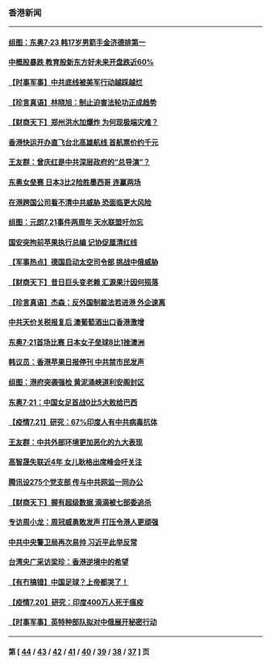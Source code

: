 ### 香港新闻
---
#### [组图：东奥7·23 韩17岁男箭手金济德排第一](../../pages/ncid1349362/n13110506.md) 
#### [中概股暴跌 教育股新东方好未来开盘跌近60%](../../pages/ncid1349362/n13110548.md) 
#### [【时事军事】中共底线被美军行动越踩越烂](../../pages/ncid1349362/n13110570.md) 
#### [【珍言真语】林晓旭：制止迫害法轮功正成趋势](../../pages/ncid1349362/n13107111.md) 
#### [【财商天下】郑州洪水加爆炸 为何现极端灾难？](../../pages/ncid1349362/n13108657.md) 
#### [香港快运开办直飞台北高雄航线 首航票价约千元](../../pages/ncid1349362/n13108723.md) 
#### [王友群：曾庆红是中共深层政府的“总导演”？](../../pages/ncid1349362/n13108443.md) 
#### [东奥女垒赛 日本3比2险胜墨西哥 连赢两场](../../pages/ncid1349362/n13105874.md) 
#### [在港跨国公司看不清中共威胁 恐面临更大风险](../../pages/ncid1349362/n13105745.md) 
#### [组图：元朗7.21事件两周年 天水联盟吁勿忘](../../pages/ncid1349362/n13106715.md) 
#### [国安突拘前苹果执行总编 记协促厘清红线](../../pages/ncid1349362/n13106058.md) 
#### [【军事热点】德国启动太空司令部 挑战中俄威胁](../../pages/ncid1349362/n13104759.md) 
#### [【财商天下】昔日巨头变老赖 汇源果汁因何殒落](../../pages/ncid1349362/n13104855.md) 
#### [【珍言真语】杰森：反外国制裁法若进港 外企速离](../../pages/ncid1349362/n13104186.md) 
#### [中共天价关税报复后 澳葡萄酒出口香港激增](../../pages/ncid1349362/n13105018.md) 
#### [东奥7·21首场比赛 日本女子垒球8比1挫澳洲](../../pages/ncid1349362/n13104529.md) 
#### [韩议员：香港苹果日报停刊 中共禁市民发声](../../pages/ncid1349362/n13104416.md) 
#### [组图：港府突袭强检 黄泥涌峡道利安阁封区](../../pages/ncid1349362/n13104637.md) 
#### [东奥7·21：中国女足首战0比5大败给巴西](../../pages/ncid1349362/n13104809.md) 
#### [【疫情7.21】研究：67%印度人有中共病毒抗体](../../pages/ncid1349362/n13104091.md) 
#### [王友群：中共外部环境更加恶化的九大表现](../../pages/ncid1349362/n13103354.md) 
#### [高智晟失联近4年 女儿耿格出席峰会吁关注](../../pages/ncid1349362/n13103182.md) 
#### [腾讯设275个党支部 传与中共网监一同办公](../../pages/ncid1349362/n13102260.md) 
#### [【财商天下】握有超级数据 滴滴被七部委追杀](../../pages/ncid1349362/n13102299.md) 
#### [专访周小龙：周冠威勇敢发声 打压令港人更顽强](../../pages/ncid1349362/n13102278.md) 
#### [中共中央警卫局再次易帅 习近平此举反常](../../pages/ncid1349362/n13102313.md) 
#### [台湾央广采访梁珍：香港逆境中的希望](../../pages/ncid1349362/n13101254.md) 
#### [【有冇搞错】中国足球？上帝都哭了！](../../pages/ncid1349362/n13101161.md) 
#### [【疫情7.20】研究：印度400万人死于瘟疫](../../pages/ncid1349362/n13101424.md) 
#### [【时事军事】英特种部队拟对中俄展开秘密行动](../../pages/ncid1349362/n13100441.md) 

---
#### 第 [ [44](./44.md) / [43](./43.md) / [42](./42.md) / [41](./41.md) / [40](./40.md) / [39](./39.md) / [38](./38.md) / [37](./37.md) ] 页
